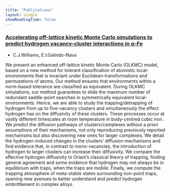 ```yaml
---
title: "Publications"
layout: single
showReadingTime: false
---
```


### [Accelerating off-lattice kinetic Monte Carlo simulations to predict hydrogen vacancy-cluster interactions in α-Fe](https://doi.org/10.1016/j.actamat.2022.118452)

- C.J.Williams, E.I.Galindo-Nava

We present an enhanced off-lattice kinetic Monte Carlo (OLKMC) model, based on a new method for tolerant classification of atomistic local-environments that is invariant under Euclidean-transformations and permutations of atoms. Our method ensures that environments within a norm-based tolerance are classified as equivalent. During OLKMC simulations, our method guarantees to elide the maximum number of redundant saddle-point searches in symmetrically equivalent local-environments. Hence, we are able to study the trapping/detrapping of hydrogen from up to five-vacancy clusters and simultaneously the effect hydrogen has on the diffusivity of these clusters. These processes occur at vastly different timescales at room temperature in body-centred cubic iron. We predict the diffusion pathways of clusters/complexes without a priori assumptions of their mechanisms, not only reproducing previously reported mechanisms but also discovering new ones for larger complexes. We detail the hydrogen-induced changes in the clusters’ diffusion mechanisms and find evidence that, in contrast to mono-vacancies, the introduction of hydrogen to larger clusters can increase their diffusivity. We compare the effective hydrogen diffusivity to Oriani’s classical theory of trapping, finding general agreement and some evidence that hydrogen may not always be in equilibrium with traps, when the traps are mobile. Finally, we compute the trapping atmosphere of meta-stable states surrounding non-point traps, opening new avenues to better understand and predict hydrogen embrittlement in complex alloys.